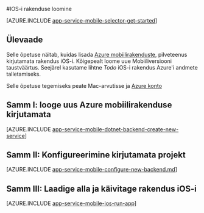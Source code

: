 <properties
    pageTitle="IOS-i rakenduse loomine Azure rakenduse teenuse Mobile'i rakendused | Microsoft Azure'i"
    description="Järgige selle õpetuse Azure mobiilirakenduse taustaprogrammid iOS-i arengu eesmärk-C või kiire kasutamise alustamine"
    services="app-service\mobile"
    documentationCenter="ios"
    authors="ysxu"
    manager="yochayk"
    editor=""/>

<tags
    ms.service="app-service-mobile"
    ms.workload="na"
    ms.tgt_pltfrm="mobile-ios"
    ms.devlang="objective-c"
    ms.topic="hero-article"
    ms.date="10/01/2016"
    ms.author="yuaxu"/>

#<a name="create-an-ios-app"></a>IOS-i rakenduse loomine

[AZURE.INCLUDE [app-service-mobile-selector-get-started](../../includes/app-service-mobile-selector-get-started.md)]

## <a name="overview"></a>Ülevaade

Selle õpetuse näitab, kuidas lisada [Azure mobiilirakenduste](app-service-mobile-value-prop.md), pilveteenus kirjutamata rakendus iOS-i. Kõigepealt loome uue Mobiiliversiooni taustväärtus. Seejärel kasutame lihtne _Todo_ iOS-i rakendus Azure'i andmete talletamiseks.

Selle õpetuse tegemiseks peate Mac-arvutisse ja [Azure konto](https://azure.microsoft.com/pricing/free-trial/)


## <a name="step-i-create-a-new-azure-mobile-app-backend"></a>Samm I: looge uus Azure mobiilirakenduse kirjutamata

[AZURE.INCLUDE [app-service-mobile-dotnet-backend-create-new-service](../../includes/app-service-mobile-dotnet-backend-create-new-service.md)]

## <a name="step-ii-configure-the-backend-project"></a>Samm II: Konfigureerimine kirjutamata projekt

[AZURE.INCLUDE [app-service-mobile-configure-new-backend.md](../../includes/app-service-mobile-configure-new-backend.md)]

## <a name="step-iii-download-and-run-the-ios-app"></a>Samm III: Laadige alla ja käivitage rakendus iOS-i

[AZURE.INCLUDE [app-service-mobile-ios-run-app](../../includes/app-service-mobile-ios-run-app.md)]

<!-- URLs -->
[Azure portal]: https://portal.azure.com/
[Xcode]: https://go.microsoft.com/fwLink/p/?LinkID=266532
[Visual Studio Community 2013]: https://go.microsoft.com/fwLink/p/?LinkID=534203
